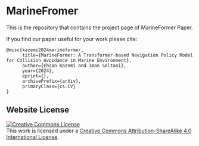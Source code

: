 # MarineFromer

This is the repository that contains the project page of MarineFormer Paper. 

If you find our paper useful for your work please cite:
```
@misc{kazemi2024marineformer,
      title={MarineFormer: A Transformer-based Navigation Policy Model for Collision Avoidance in Marine Environment}, 
      author={Ehsan Kazemi and Iman Soltani},
      year={2024},
      eprint={},
      archivePrefix={arXiv},
      primaryClass={cs.CV}
}
```

## Website License
<a rel="license" href="http://creativecommons.org/licenses/by-sa/4.0/"><img alt="Creative Commons License" style="border-width:0" src="https://i.creativecommons.org/l/by-sa/4.0/88x31.png" /></a><br />This work is licensed under a <a rel="license" href="http://creativecommons.org/licenses/by-sa/4.0/">Creative Commons Attribution-ShareAlike 4.0 International License</a>.
